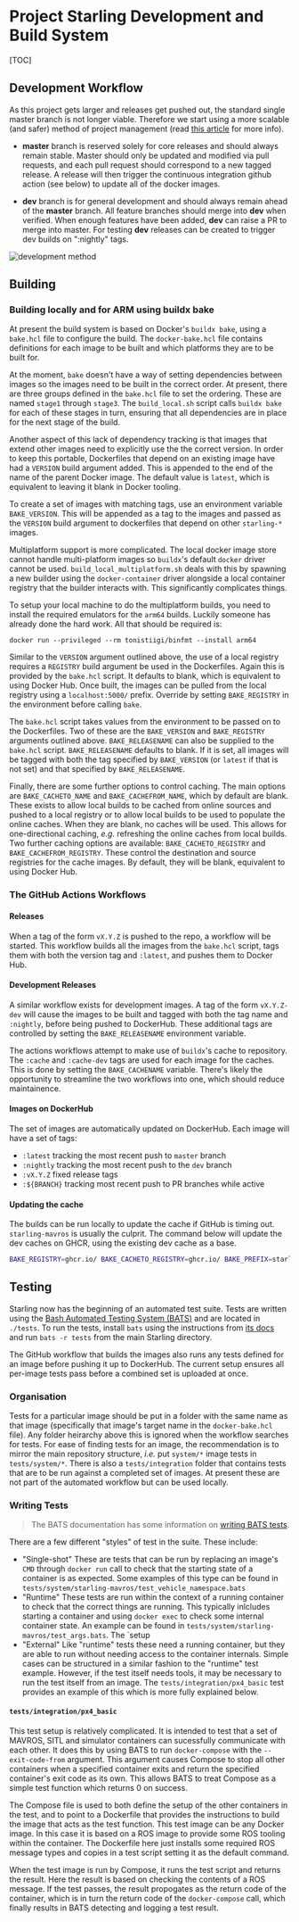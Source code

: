 # Project Starling Development and Build System

[TOC]

## Development Workflow

As this project gets larger and releases get pushed out, the standard single master branch is not longer viable.
Therefore we start using a more scalable (and safer) method of project management (read
[this article](https://nvie.com/posts/a-successful-git-branching-model/) for more info).

* **master** branch is reserved solely for core releases and should always remain stable. Master should only be updated
and modified via pull requests, and each pull request should correspond to a new tagged release. A release will then
trigger the continuous integration github action (see below) to update all of the docker images.

* **dev** branch is for general development and should always remain ahead of the **master** branch. All feature
branches should merge into **dev** when verified. When enough features have been added, **dev** can raise a PR to merge
into master. For testing **dev** releases can be created to trigger dev builds on ":nightly" tags.

![development method](../img/git-modelx.png)


## Building

### Building locally and for ARM using buildx bake

At present the build system is based on Docker's `buildx bake`, using a `bake.hcl` file to configure the build. The
`docker-bake.hcl` file contains definitions for each image to be built and which platforms they are to be built for.

At the moment, `bake` doesn't have a way of setting dependencies between images so the images need to be built in the
correct order. At present, there are three groups defined in the `bake.hcl` file to set the ordering. These are named
`stage1` through `stage3`. The `build_local.sh` script calls `buildx bake` for each of these stages in turn, ensuring
that all dependencies are in place for the next stage of the build.

Another aspect of this lack of dependency tracking is that images that extend other images need to explicitly use the
the correct version. In order to keep this portable, Dockerfiles that depend on an existing image have had a `VERSION`
build argument added. This is appended to the end of the name of the parent Docker image. The default value is `latest`,
which is equivalent to leaving it blank in Docker tooling.

To create a set of images with matching tags, use an environment variable `BAKE_VERSION`. This will be appended as a tag
to the images and passed as the `VERSION` build argument to dockerfiles that depend on other `starling-*` images.

Multiplatform support is more complicated. The local docker image store cannot handle multi-platform images so
`buildx`'s default `docker` driver cannot be used. `build_local_multiplatform.sh` deals with this by spawning a new
builder using the `docker-container` driver alongside a local container registry that the builder interacts with. This
significantly complicates things.

To setup your local machine to do the multiplatform builds, you need to install the required emulators for the `arm64`
builds. Luckily someone has already done the hard work. All that should be required is:

```
docker run --privileged --rm tonistiigi/binfmt --install arm64
```

Similar to the `VERSION` argument outlined above, the use of a local registry requires a `REGISTRY` build argument be
used in the Dockerfiles. Again this is provided by the `bake.hcl` script. It defaults to blank, which is equivalent to
using Docker Hub. Once built, the images can be pulled from the local registry using a `localhost:5000/` prefix.
Override by setting `BAKE_REGISTRY` in the environment before calling `bake`.

The `bake.hcl` script takes values from the environment to be passed on to the Dockerfiles. Two of these are the
`BAKE_VERSION` and `BAKE_REGISTRY` arguments outlined above. `BAKE_RELEASENAME` can also be supplied to the `bake.hcl`
script. `BAKE_RELEASENAME` defaults to blank. If it is set, all images will be tagged with both the tag specified by
`BAKE_VERSION` (or `latest` if that is not set) and that specified by `BAKE_RELEASENAME`.

Finally, there are some further options to control caching. The main options are `BAKE_CACHETO_NAME` and
`BAKE_CACHEFROM_NAME`, which by default are blank. These exists to allow local builds to be cached from online sources
and pushed to a local registry or to allow local builds to be used to populate the online caches. When they are blank,
no caches will be used. This allows for one-directional caching, _e.g._ refreshing the online caches from local builds.
Two further caching options are available: `BAKE_CACHETO_REGISTRY` and `BAKE_CACHEFROM_REGISTRY`. These control the
destination and source registries for the cache images. By default, they will be blank, equivalent to using Docker Hub.


### The GitHub Actions Workflows

#### Releases

When a tag of the form `vX.Y.Z` is pushed to the repo, a workflow will be started. This workflow builds all the images
from the `bake.hcl` script, tags them with both the version tag and `:latest`, and pushes them to Docker Hub.

#### Development Releases
A similar workflow exists for development images.  A tag of the form `vX.Y.Z-dev` will cause the images to be built and
tagged with both the tag name and `:nightly`, before being pushed to DockerHub. These additional tags are controlled by
setting the `BAKE_RELEASENAME` environment variable.

The actions workflows attempt to make use of `buildx`'s cache to repository. The `:cache` and `:cache-dev` tags are used
for each image for the caches. This is done by setting the `BAKE_CACHENAME` variable. There's likely the opportunity to
streamline the two workflows into one, which should reduce maintainence.

#### Images on DockerHub

The set of images are automatically updated on DockerHub. Each image will have a set of tags:

 - `:latest` tracking the most recent push to `master` branch
 - `:nightly` tracking the most recent push to the `dev` branch
 - `:vX.Y.Z` fixed release tags
 - `:${BRANCH}` tracking most recent push to PR branches while active

#### Updating the cache

The builds can be run locally to update the cache if GitHub is timing out. `starling-mavros` is usually the culprit.
The command below will update the dev caches on GHCR, using the existing dev cache as a base.

```bash
BAKE_REGISTRY=ghcr.io/ BAKE_CACHETO_REGISTRY=ghcr.io/ BAKE_PREFIX=starlinguas BAKE_CACHEFROM_NAME=cache-dev BAKE_CACHETO_NAME=cache-dev docker buildx bake -f buildtools/docker-bake.hcl starling-mavros
```

## Testing

Starling now has the beginning of an automated test suite. Tests are written using the
[Bash Automated Testing System (BATS)](https://github.com/bats-core/bats-core) and are located in `./tests`. To run the
tests, install `bats` using the instructions from
[its docs](https://bats-core.readthedocs.io/en/stable/installation.html) and run `bats -r tests` from the main Starling
directory.

The GitHub workflow that builds the images also runs any tests defined for an image before pushing it up to DockerHub.
The current setup ensures all per-image tests pass before a combined set is uploaded at once.

### Organisation

Tests for a particular image should be put in a folder with the same name as that image (specifically that image's
target name in the `docker-bake.hcl` file). Any folder heirarchy above this is ignored when the workflow searches for
tests. For ease of finding tests for an image, the recommendation is to mirror the main repository structure, *i.e.* put
`system/*` image tests in `tests/system/*`. There is also a `tests/integration` folder that contains tests that are to
be run against a completed set of images. At present these are not part of the automated workflow but can be used
locally.

### Writing Tests

> The BATS documentation has some information on
[writing BATS tests](https://bats-core.readthedocs.io/en/stable/writing-tests.html).

There are a few different "styles" of test in the suite. These include:
- "Single-shot"
  These are tests that can be run by replacing an image's `CMD` through `docker run` call to check that the starting
  state of a container is as expected. Some examples of this type can be found in
  `tests/system/starling-mavros/test_vehicle_namespace.bats`
- "Runtime"
  These tests are run within the context of a running container to check that the correct things are running. This
  typically inlcludes starting a container and using `docker exec` to check some internal container state. An example
  can be found in `tests/system/starling-mavros/test_args.bats`. The `setup
- "External"
  Like "runtime" tests these need a running container, but they are able to run without needing access to the container
  internals. Simple cases can be structured in a similar fashion to the "runtime" test example. However, if the test
  itself needs tools, it may be necessary to run the test itself from an image. The `tests/integration/px4_basic` test
  provides an example of this which is more fully explained below.

#### `tests/integration/px4_basic`

This test setup is relatively complicated. It is intended to test that a set of MAVROS, SITL and simulator containers
can sucessfully communicate with each other. It does this by using BATS to run `docker-compose` with the
`--exit-code-from` argument. This argument causes Compose to stop all other containers when a specified container exits
and return the specified container's exit code as its own. This allows BATS to treat Compose as a simple test function
which returns 0 on success.

The Compose file is used to both define the setup of the other containers in the test, and to point to a Dockerfile that
provides the instructions to build the image that acts as the test function. This test image can be any Docker image. In
this case it is based on a ROS image to provide some ROS tooling within the container. The Dockerfile here just installs
some required ROS message types and copies in a test script setting it as the default command.

When the test image is run by Compose, it runs the test script and returns the result. Here the result is based on
checking the contents of a ROS message. If the test passes, the result propogates as the return code of the container,
which is in turn the return code of the `docker-compose` call, which finally results in BATS detecting and logging a
test result.
